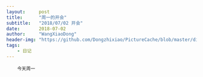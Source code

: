 ```yaml
---
layout:     post
title:      "周一的开会"
subtitle:   "2018/07/02 开会"
date:       2018-07-02
author:     "WangXiaoDong"
header-img: "https://github.com/Dongzhixiao/PictureCache/blob/master/diaryPic/20180702.jpg?raw=true"
tags:
    - 日记
---
```



```
    今天周一
```

